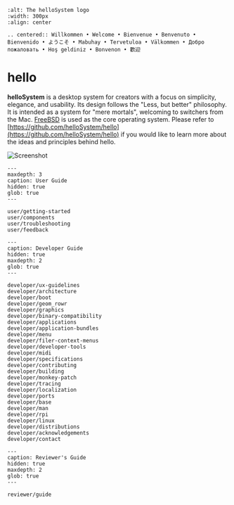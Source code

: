 ```{image} https://raw.githubusercontent.com/helloSystem/hello/1d1e69be8a689c5e0a176df821c14f0b49b241a4/branding/hello_variation.svg
:alt: The helloSystem logo
:width: 300px
:align: center
```

```{eval-rst}
.. centered:: Willkommen • Welcome • Bienvenue • Benvenuto • Bienvenido • ようこそ • Mabuhay • Tervetuloa • Välkommen • Добро пожаловать • Hoş geldiniz • Bonvenon • 歡迎
```

# hello

__helloSystem__ is a desktop system for creators with a focus on simplicity, elegance, and usability. Its design follows the "Less, but better" philosophy. It is intended as a system for "mere mortals", welcoming to switchers from the Mac. [FreeBSD](https://www.freebsd.org/) is used as the core operating system. Please refer to [https://github.com/helloSystem/hello](https://github.com/helloSystem/hello) if you would like to learn more about the ideas and principles behind hello.

![Screenshot](https://github.com/helloSystem/hello/blob/master/screenshots/20220121-desktop-0.8.png?raw=true)

```{toctree}
---
maxdepth: 3
caption: User Guide
hidden: true
glob: true
---

user/getting-started
user/components
user/troubleshooting
user/feedback

```

```{toctree}
---
caption: Developer Guide
hidden: true
maxdepth: 2
glob: true
---

developer/ux-guidelines
developer/architecture
developer/boot
developer/geom_rowr
developer/graphics
developer/binary-compatibility
developer/applications
developer/application-bundles
developer/menu
developer/filer-context-menus
developer/developer-tools
developer/midi
developer/specifications
developer/contributing
developer/building
developer/monkey-patch
developer/tracing
developer/localization
developer/ports
developer/base
developer/man
developer/rpi
developer/linux
developer/distributions
developer/acknowledgements
developer/contact

```

```{toctree}
---
caption: Reviewer's Guide
hidden: true
maxdepth: 2
glob: true
---

reviewer/guide
```
